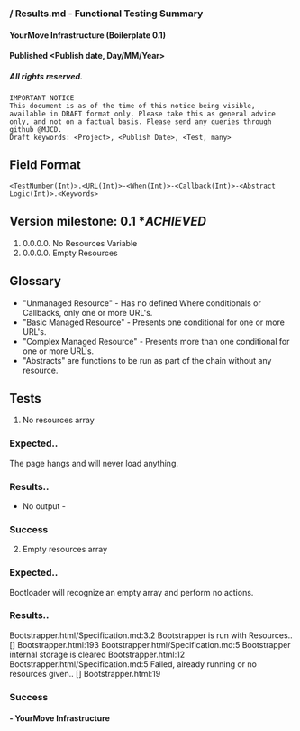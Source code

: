 ### <Project> / Results.md - Functional Testing Summary
#### YourMove Infrastructure (Boilerplate 0.1)
#### Published <Publish date, Day/MM/Year>
##### All rights reserved.

    IMPORTANT NOTICE
    This document is as of the time of this notice being visible, available in DRAFT format only. Please take this as general advice only, and not on a factual basis. Please send any queries through github @MJCD.
    Draft keywords: <Project>, <Publish Date>, <Test, many>

## Field Format

    <TestNumber(Int)>.<URL(Int)>-<When(Int)>-<Callback(Int)>-<Abstract Logic(Int)>.<Keywords>

## Version milestone: 0.1 **ACHIEVED*

1. 0.0.0.0.	No Resources Variable
2. 0.0.0.0.	Empty Resources

## Glossary

* "Unmanaged Resource" - Has no defined Where conditionals or Callbacks, only one or more URL's.
* "Basic Managed Resource" - Presents one conditional for one or more URL's.
* "Complex Managed Resource" - Presents more than one conditional for one or more URL's.
* "Abstracts" are functions to be run as part of the chain without any resource.

## Tests

1. No resources array

### Expected..
The page hangs and will never load anything.

### Results..
- No output -

### **Success**

2. Empty resources array

### Expected..
Bootloader will recognize an empty array and perform no actions.

### Results..
Bootstrapper.html/Specification.md:3.2		 Bootstrapper is run with Resources.. [] Bootstrapper.html:193
Bootstrapper.html/Specification.md:5		 Bootstrapper internal storage is cleared Bootstrapper.html:12
Bootstrapper.html/Specification.md:5		 Failed, already running or no resources given.. [] Bootstrapper.html:19

### **Success**

#### - YourMove Infrastructure